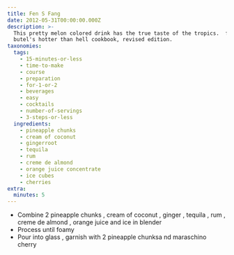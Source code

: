 ```yaml
---
title: Fen S Fang
date: 2012-05-31T00:00:00.000Z
description: >-
  This pretty melon colored drink has the true taste of the tropics.  from jane
  butel's hotter than hell cookbook, revised edition.
taxonomies:
  tags:
    - 15-minutes-or-less
    - time-to-make
    - course
    - preparation
    - for-1-or-2
    - beverages
    - easy
    - cocktails
    - number-of-servings
    - 3-steps-or-less
  ingredients:
    - pineapple chunks
    - cream of coconut
    - gingerroot
    - tequila
    - rum
    - creme de almond
    - orange juice concentrate
    - ice cubes
    - cherries
extra:
  minutes: 5
---
```

 - Combine 2 pineapple chunks , cream of coconut , ginger , tequila , rum , creme de almond , orange juice and ice in blender
 - Process until foamy
 - Pour into glass , garnish with 2 pineapple chunksa nd maraschino cherry
